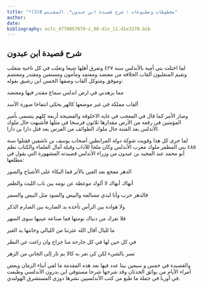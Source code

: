 ```yaml
---
title: "*مخطوطات ومطبوعات : شرح قصيدة ابن عبدون*. المقتبس 8(3)"
author: 
date: 
bibliography: oclc_4770057679-i_86-div_11.d1e3370.bib
---
```




##  شرح قصيدة ابن عبدون 


 لما اختلت بني أمية بالأندلس سنة  ٤٢٧  وتفرق أهلها شيعا وتغلب في كل ناحية متغلب وتقيم المتغلبون ألقاب الخلافة من معتضد ومعتمد ومأمون ومستعين ومقتدر ومعتصم وموفق ومتوكل ألقاب وصفها الحسن ابن رشيق بقوله: 

 مما يزهدني في ارض اندلس   سماع مقتدر فيها ومعتضد  

 ألقاب مملكة في غير موضعها   كالهر يحكي انتفاخا صورة الأسد  

 وصار الأمر كما قال في المعجب في غاية الاخلوقة والفضيحة  أربعة  كلهم يتسمى بأمير   المؤمنين في رقعة من الأرض مقدارها  ثلاثون  فرسخا في مثلها فأشبهت حال ملوك الأندلس بعد الفتنة حال ملوك الطوائف من الفرس بعد قتل دارا بن دارا. 

 لما جرى كل هذا وقويت شوكة دولة المرابطين أصحاب يوسف بن ناشفين فقتلوا سنة  ٤٨٥  بني المظفر ملوك مغرب الأندلس وكان ملجأ للآداب وقبلة أمال العلماء والكتاب نظم أبو محمد عبد المجيد بن عبدون من وزراء الأندلس قصيدته المشهورة التي يقول في مطلعها: 

 الدهر مفجع بعد العين بالأثر   فما البكاء على الأشباح والصور  

 أنهاك أنهاك لا ألوك موعظة   عن نومه بين ناب الليث والظفر  

 فالدهر حرب وأنا لبدي مسالمة   والبيض والسود مثل البيض والسمر  

 ولا هوادة بين الرأس تأخذه   يد الضاربة بين الصارم الذكر  

 فلا تغرك من دنياك نومتها   فما صناعة عينيها سوى السهر  

 ما لليال أقال الله عثرتنا   من الليالي وخانتها يد الغير  

 في كل حين لها في كل جارحة   منا جراح وان زاغت عن النظر  

 تسر بالشيء لكن كي تغر به   كالا يم ثار إلى الجاني من الزهر  

 والقصيدة في  خمس  و  سبعين  بيتا عدد فيها بعد هذه المقدمة ما لقي أبناء الزمان وبعض أمراء الأيام من بوائق الحدثان وقد شرحها شرحا مستوفي ابن بدرون الأندلسي وطبعت في أوربا في جملة ما طبع من كتب الأندلسيين نشرها دوزي المستشرق الهولندي. 

